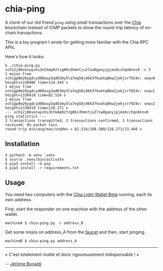 # chia-ping

A clone of our old friend `ping` using small transactions over the [Chia](https://www.chia.net/) blockchain instead of ICMP packets to show the round-trip latency of on-chain transactions.

This is a toy program I wrote for getting more familiar with the Chia RPC APIs.

Here's how it looks:

```console
$ ./chia-ping.py xch12j86vecwyzks3ntkmp8ztzg06s3hmntju27zw0ganyjpjms6cchqn8nnv0 -c 3
1 mojos from xch1gp0m20ygdcyd08asp3qd63my5la7eg58j46k3fkumtq0kw2jekjsr7924v: seq=0 height=1330406 time=114.345 s
1 mojos from xch1gp0m20ygdcyd08asp3qd63my5la7eg58j46k3fkumtq0kw2jekjsr7924v: seq=1 height=1330410 time=82.524 s
1 mojos from xch1gp0m20ygdcyd08asp3qd63my5la7eg58j46k3fkumtq0kw2jekjsr7924v: seq=2 height=1330419 time=128.271 s
--- xch12j86vecwyzks3ntkmp8ztzg06s3hmntju27zw0ganyjpjms6cchqn8nnv0 ping statistics ---
3 transactions transmitted, 3 transactions confirmed, 3 transactions received, 0% packet loss
round-trip min/avg/max/stddev = 82.524/108.380/128.271/23.449 s
```

## Installation

```console
$ python3 -m venv .venv
$ source .venv/bin/activate
$ pip3 install -U pip
$ pip3 install -r requirements.txt
```

## Usage

You need two computers with the [Chia Light Wallet Beta](https://www.chia.net/download/) running, each its own address.

First, start the responder on one machine with the address of the other wallet.

```console
machineA $ chia-ping.py -r address_B
```

Get some mojos on address_A from the [faucet](https://faucet.chia.net/) and then, start pinging.

```console
machineB $ chia-ping.py address_A
```

---
« C'est totalement inutile et donc rigoureusement indispensable ! »

-- [Jérôme Bonaldi](https://fr.wikipedia.org/wiki/J%C3%A9r%C3%B4me_Bonaldi)

